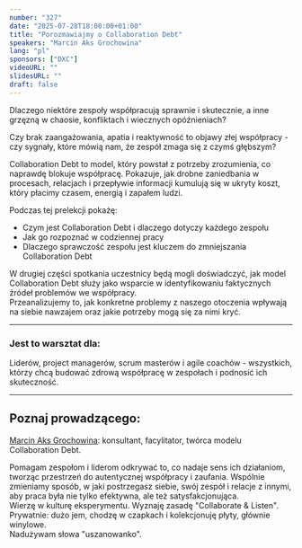 ```yaml
---
number: "327"
date: "2025-07-28T18:00:00+01:00"
title: "Porozmawiajmy o Collaboration Debt"
speakers: "Marcin Aks Grochowina"
lang: "pl"
sponsors: ["DXC"]
videoURL: ""
slidesURL: ""
draft: false
---
```


Dlaczego niektóre zespoły współpracują sprawnie i skutecznie, a inne grzęzną w chaosie, konfliktach i wiecznych opóźnieniach?

Czy brak zaangażowania, apatia i reaktywność to objawy złej współpracy - czy sygnały, które mówią nam, że zespół zmaga się z czymś głębszym?

Collaboration Debt to model, który powstał z potrzeby zrozumienia, co naprawdę blokuje współpracę. Pokazuje, jak drobne zaniedbania w procesach, relacjach i przepływie informacji kumulują się w ukryty koszt, który płacimy czasem, energią i zapałem ludzi.

Podczas tej prelekcji pokażę:

* Czym jest Collaboration Debt i dlaczego dotyczy każdego zespołu
* Jak go rozpoznać w codziennej pracy
* Dlaczego sprawczość zespołu jest kluczem do zmniejszania Collaboration Debt

W drugiej części spotkania uczestnicy będą mogli doświadczyć, jak model Collaboration Debt służy jako wsparcie w identyfikowaniu faktycznych źródeł problemów we współpracy.  
Przeanalizujemy to, jak konkretne problemy z naszego otoczenia wpływają na siebie nawzajem oraz jakie potrzeby mogą się za nimi kryć.

***
### Jest to warsztat dla:  
Liderów, project managerów, scrum masterów i agile coachów - wszystkich, którzy chcą budować zdrową współpracę w zespołach i podnosić ich skuteczność.
***

## Poznaj prowadzącego:
<a href="https://a83.pl/" target="_blank">Marcin Aks Grochowina</a>:
konsultant, facylitator, twórca modelu Collaboration Debt.

Pomagam zespołom i liderom odkrywać to, co nadaje sens ich działaniom, tworząc przestrzeń do autentycznej współpracy i zaufania. Wspólnie zmieniamy sposób, w jaki postrzegasz siebie, swój zespół i relacje z innymi, aby praca była nie tylko efektywna, ale też satysfakcjonująca.  
Wierzę w kulturę eksperymentu. Wyznaję zasadę "Collaborate & Listen".  
Prywatnie: dużo jem, chodzę w czapkach i kolekcjonuję płyty, głównie winylowe.  
Nadużywam słowa "uszanowanko".
